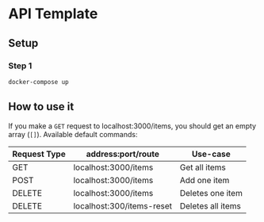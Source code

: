 # API Template

## Setup

### Step 1
```bash
docker-compose up
```

## How to use it
If you make a `GET` request to localhost:3000/items, you should get an empty array (`[]`).
Available default commands:

| Request Type | address:port/route | Use-case |
| --- | --- | --- |
| GET | localhost:3000/items | Get all items |
| POST | localhost:3000/items | Add one item |
| DELETE | localhost:3000/items | Deletes one item |
| DELETE | localhost:300/items-reset | Deletes all items |

